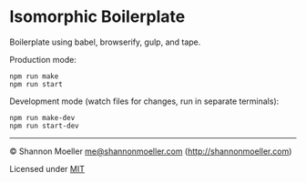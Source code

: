 # Isomorphic Boilerplate

Boilerplate using babel, browserify, gulp, and tape.

Production mode:

```
npm run make
npm run start
```

Development mode (watch files for changes, run in separate terminals):

```
npm run make-dev
npm run start-dev
```

----

© Shannon Moeller <me@shannonmoeller.com> (http://shannonmoeller.com)

Licensed under [MIT](http://shannonmoeller.com/mit.txt)
